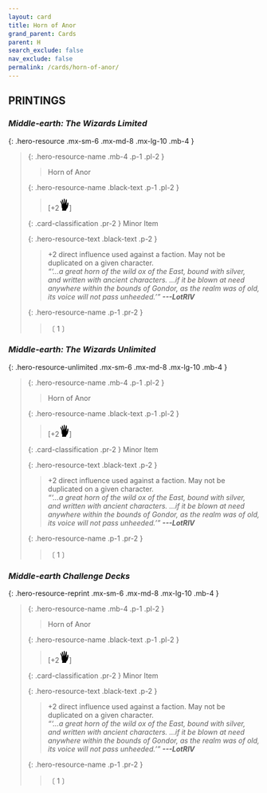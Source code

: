 ```yaml
---
layout: card
title: Horn of Anor
grand_parent: Cards
parent: H
search_exclude: false
nav_exclude: false
permalink: /cards/horn-of-anor/
---
```


## PRINTINGS


### _Middle-earth: The Wizards Limited_

{: .hero-resource .mx-sm-6 .mx-md-8 .mx-lg-10 .mb-4 }
> {: .hero-resource-name .mb-4 .p-1 .pl-2 }
> > <div class="card-mp"></div>
> > <div class="card-name">Horn of Anor</div>
>
> {: .hero-resource-name .black-text .p-1 .pl-2 }
> > [+2![](/assets/images/di.svg)] 
>
> {: .card-classification .pr-2 }
> Minor Item
>
> {: .hero-resource-text .black-text .p-2 }
> > +2 direct influence used against a faction. May not be duplicated on a given character. <br>_“‘...a great horn of the wild ox of the East, bound with silver, and written with ancient characters. ...if it be blown at need anywhere within the bounds of Gondor, as the realm was of old, its voice will not pass unheeded.’”_ ***---&#65279;LotRIV***
> 
> {: .hero-resource-name .p-1 .pr-2 }
> > <div class="card-shield"></div>
> > <div class="card-corruption">〔 1 〕</div>

### _Middle-earth: The Wizards Unlimited_

{: .hero-resource-unlimited .mx-sm-6 .mx-md-8 .mx-lg-10 .mb-4 }
> {: .hero-resource-name .mb-4 .p-1 .pl-2 }
> > <div class="card-mp"></div>
> > <div class="card-name">Horn of Anor</div>
>
> {: .hero-resource-name .black-text .p-1 .pl-2 }
> > [+2![](/assets/images/di.svg)] 
>
> {: .card-classification .pr-2 }
> Minor Item
>
> {: .hero-resource-text .black-text .p-2 }
> > +2 direct influence used against a faction. May not be duplicated on a given character. <br>_“‘...a great horn of the wild ox of the East, bound with silver, and written with ancient characters. ...if it be blown at need anywhere within the bounds of Gondor, as the realm was of old, its voice will not pass unheeded.’”_ ***---&#65279;LotRIV***
> 
> {: .hero-resource-name .p-1 .pr-2 }
> > <div class="card-shield"></div>
> > <div class="card-corruption">〔 1 〕</div>

### _Middle-earth Challenge Decks_

{: .hero-resource-reprint .mx-sm-6 .mx-md-8 .mx-lg-10 .mb-4 }
> {: .hero-resource-name .mb-4 .p-1 .pl-2 }
> > <div class="card-mp"></div>
> > <div class="card-name">Horn of Anor</div>
>
> {: .hero-resource-name .black-text .p-1 .pl-2 }
> > [+2![](/assets/images/di.svg)] 
>
> {: .card-classification .pr-2 }
> Minor Item
>
> {: .hero-resource-text .black-text .p-2 }
> > +2 direct influence used against a faction. May not be duplicated on a given character. <br>_“‘...a great horn of the wild ox of the East, bound with silver, and written with ancient characters. ...if it be blown at need anywhere within the bounds of Gondor, as the realm was of old, its voice will not pass unheeded.’”_ ***---&#65279;LotRIV***
> 
> {: .hero-resource-name .p-1 .pr-2 }
> > <div class="card-shield"></div>
> > <div class="card-corruption">〔 1 〕</div>

